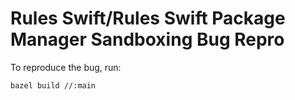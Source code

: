 # Rules Swift/Rules Swift Package Manager Sandboxing Bug Repro

To reproduce the bug, run:

```
bazel build //:main
```
